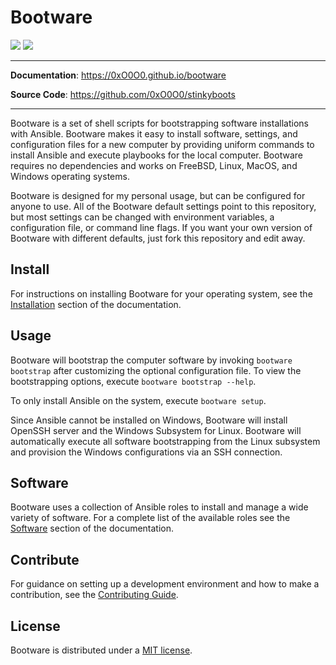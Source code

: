 # Bootware

![](https://img.shields.io/github/repo-size/0xO0O0/stinkyboots)
![](https://img.shields.io/github/license/0xO0O0/stinkyboots)

---

**Documentation**: https://0xO0O0.github.io/bootware

**Source Code**: https://github.com/0xO0O0/stinkyboots

---

Bootware is a set of shell scripts for bootstrapping software installations with
Ansible. Bootware makes it easy to install software, settings, and configuration
files for a new computer by providing uniform commands to install Ansible and
execute playbooks for the local computer. Bootware requires no dependencies and
works on FreeBSD, Linux, MacOS, and Windows operating systems.

Bootware is designed for my personal usage, but can be configured for anyone to
use. All of the Bootware default settings point to this repository, but most
settings can be changed with environment variables, a configuration file, or
command line flags. If you want your own version of Bootware with different
defaults, just fork this repository and edit away.

## Install

For instructions on installing Bootware for your operating system, see the
[Installation](https://0xO0O0.github.io/bootware/install) section of the
documentation.

## Usage

Bootware will bootstrap the computer software by invoking `bootware bootstrap`
after customizing the optional configuration file. To view the bootstrapping
options, execute `bootware bootstrap --help`.

To only install Ansible on the system, execute `bootware setup`.

Since Ansible cannot be installed on Windows, Bootware will install OpenSSH
server and the Windows Subsystem for Linux. Bootware will automatically execute
all software bootstrapping from the Linux subsystem and provision the Windows
configurations via an SSH connection.

## Software

Bootware uses a collection of Ansible roles to install and manage a wide variety
of software. For a complete list of the available roles see the
[Software](https://0xO0O0.github.io/bootware/software) section of the
documentation.

## Contribute

For guidance on setting up a development environment and how to make a
contribution, see the
[Contributing Guide](https://github.com/0xO0O0/stinkyboots/blob/main/CONTRIBUTING.md).

## License

Bootware is distributed under a
[MIT license](https://github.com/0xO0O0/stinkyboots/blob/main/LICENSE.md).
